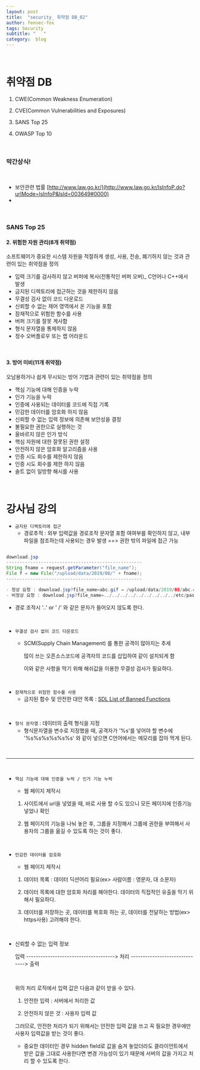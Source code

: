 ```yaml
---
layout: post
title:  "security_ 취약점 DB_02"
author: fennec-fox
tags: Security
subtitle: "   "
category:  blog
---
```


<br>

# 취약점 DB

1. CWE(Common Weakness Enumeration) 

2. CVE(Common Vulnerabilities and Exposures)
3. SANS Top 25
4. OWASP Top 10

<br>

### 막간상식! 

<br>

- 보안관련 법률 [http://www.law.go.kr/](http://www.law.go.kr/lsInfoP.do?urlMode=lsInfoP&lsId=003649#0000)
- 

<br>

### SANS Top 25

#### 2. 위험한 자원 관리(8개 취약점)

소프트웨어가 중요한 시스템 자원을 적절하게 생성, 사용, 전송, 폐기하지 않는 것과 관련이 있는 취약점을 정의

- 입력 크기를 검사하지 않고 버퍼에 복사(전통적인 버퍼 오버)_ C언어나 C++에서 발생
- 금지된 디렉토리에 접근하는 것을 제한하지 않음
- 무결성 검사 없이 코드 다운로드
- 신뢰할 수 없는 제어 영역에서 온 기능을 포함
- 잠재적으로 위험한 함수를 사용
- 버퍼 크기를 잘못 계사함
- 형식 문자열을 통제하지 않음
- 정수 오버플로우 또는 랩 어라운드

<br>

#### 3. 방어 미비(11개 취약점)

오남용하거나 쉽게 무시되는 방어 기법과 관련이 있는 취약점을 정의

- 핵심 기능에 대해 인증을 누락
- 인가 기능을 누락
- 인증에 사용되는 데이터를 코드에 직접 기록
- 민감한 데이터를 암호화 하지 않음
- 신뢰할 수 없는 입력 정보에 의존해 보안성을 결정
- 불필요한 권한으로 실행하는 것
- 올바르지 않은 인가 방식
- 핵심 자원에 대한 잘못된 권한 설정
- 안전하지 않은 암호화 알고리즘을 사용
- 인증 시도 회수를 제한하지 않음
- 인증 시도 회수를 제한 하지 않음
- 솔트 없이 일방향 해시를 사용

<br>

# 강사님 강의

- `금지된 디렉토리에 접근`
  - 경로추적 : 외부 입력값을 경로조작 문자열 포함 여여부를 확인하지 않고, 내부 파일을 참조하는데 사용되는 경우 발생 ==> 권한 밖의 파일에 접근 가능

```java

download.jsp
---------------------------------------------------
String fname = request.getParameter("file_name");
File f = new File("/upload/data/2019/08/" + fname);
---------------------------------------------------

- 정상 요청 : download.jsp?file_name=abc.gif ⇒ /upload/data/2019/08/abc.gif 파일을 다운로드 처리
- 비정상 요청 : download.jsp?file_name=../../../../../../../../../etc/passwd ⇒ /ect/passw

```

- 경로 조작시 '..' or ' /' 와 같은 문자가 들어오지 않도록 한다.

<br>

- `무결성 검사 없이 코드 다운로드`

  - SCM(Supply Chain Management) 를 통한 공격이 많아지는 추세

    많이 쓰는 오픈소스코드에 공격자의 코드를 삽입하여 같이 설치되게 함

    이와 같은 사항을 막기 위해 해쉬값을 이용한 무결성 검사가 필요하다. 

<br>

- `잠재적으로 위험한 함수를 사용`
  - 금지된 함수 및 안전한 대안 목록 : [SDL List of Banned Functions](https://github.com/intel/safestringlib/wiki/SDL-List-of-Banned-Functions)

<br>

- `형식 문자열` : 데이터의 출력 형식을 지정
  - 형식문자열을 변수로 지정했을 때, 공격자가 '%s'를 넣어야 할 변수에 '%s%s%s%s%s%s' 와 같이 넣으면 C언어에서는 메모리를 잡아 먹게 된다.

 

<br>

--------------------------------------------------------------------------------------------------------

<br>

- `핵심 기능에 대해 인증을 누락 / 인가 기능 누락`

  - 웹 페이지 제작시

  1. 사이트에서 url을 넣었을 때, 바로 사용 할 수도 있으니 모든 페이지에 인증기능 넣었나 확인

  2. 웹 페이지의 기능을 나눠 놓은 후, 그룹을 지정해서 그룹에 권한을 부여해서 사용자의 그룹을 옮길 수 있도록 하는 것이 좋다.

<br>

- `민감한 데이터를 암호화`

  - 웹 페이지 제작시

  1. 데이터 목록 : 데이터 딕션어리 필요(ex> 사람이름 : 영문자, 대 소문자)

  2. 데이터 목록에 대한 암호화 처리를 해야한다. 데이터의 직접적인 유출을 막기 위해서 필요하다.

  3. 데이터를 저장하는 곳, 데이터를 복호화 하는 곳, 데이터를 전달하는 방법(ex> https사용) 고려해야 한다.

<br>

- 신뢰할 수 없는 입력 정보

  입력 -------------------------------------> 처리 ------------------------------> 출력

  <br>

  위의 처리 로직에서 입력 값은 다음과 같이 받을 수 있다.

  1) 안전한 입력 : 서버에서 처리한 값

  2) 안전하지 않은 것 : 사용자 입력 값

  그러므로, 안전한 처리가 되기 위해서는 안전한 입력 값을 쓰고 꼭 필요한 경우에만 사용자 입력값을 받는 것이 좋다.
  
  - 중요한 데이터인 경우 hidden field로 값을 숨겨 놓았더라도 클라이언트에서 받은 값을 그대로 사용한다면 변경 가능성이 있기 때문에 서버의 값을 가지고 처리 할 수 있도록 한다. 

<br>

